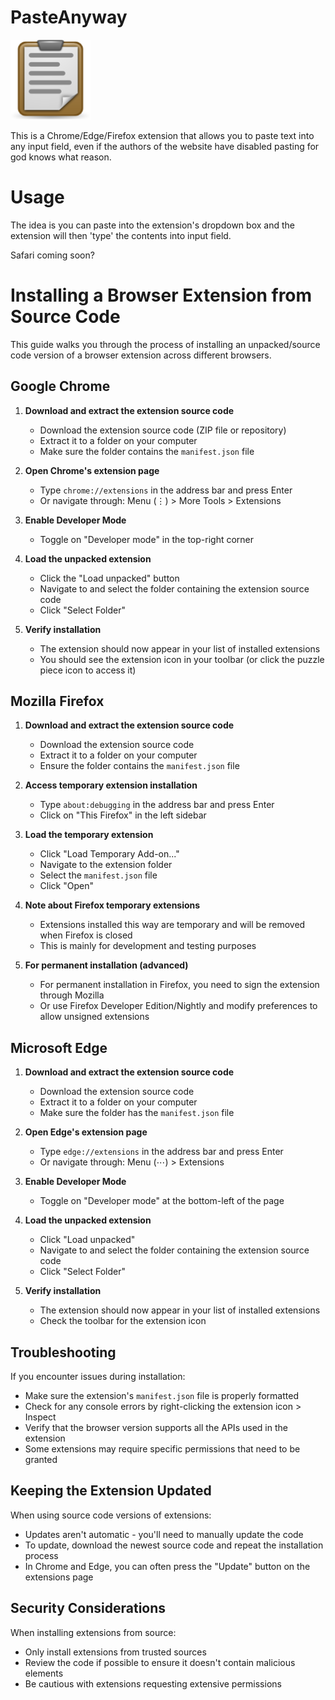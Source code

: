 # PasteAnyway

![Logo](images/icon128.png)

This is a Chrome/Edge/Firefox extension that allows you to paste text into any input field, even if the authors of the website have disabled pasting for god knows what reason.

# Usage

The idea is you can paste into the extension's dropdown box and the extension will then 'type' the contents into input field.

Safari coming soon?

# Installing a Browser Extension from Source Code

This guide walks you through the process of installing an unpacked/source code version of a browser extension across different browsers.

## Google Chrome

1. **Download and extract the extension source code**
   - Download the extension source code (ZIP file or repository)
   - Extract it to a folder on your computer
   - Make sure the folder contains the `manifest.json` file

2. **Open Chrome's extension page**
   - Type `chrome://extensions` in the address bar and press Enter
   - Or navigate through: Menu (⋮) > More Tools > Extensions

3. **Enable Developer Mode**
   - Toggle on "Developer mode" in the top-right corner

4. **Load the unpacked extension**
   - Click the "Load unpacked" button
   - Navigate to and select the folder containing the extension source code
   - Click "Select Folder"

5. **Verify installation**
   - The extension should now appear in your list of installed extensions
   - You should see the extension icon in your toolbar (or click the puzzle piece icon to access it)

## Mozilla Firefox

1. **Download and extract the extension source code**
   - Download the extension source code
   - Extract it to a folder on your computer
   - Ensure the folder contains the `manifest.json` file

2. **Access temporary extension installation**
   - Type `about:debugging` in the address bar and press Enter
   - Click on "This Firefox" in the left sidebar

3. **Load the temporary extension**
   - Click "Load Temporary Add-on..."
   - Navigate to the extension folder
   - Select the `manifest.json` file
   - Click "Open"

4. **Note about Firefox temporary extensions**
   - Extensions installed this way are temporary and will be removed when Firefox is closed
   - This is mainly for development and testing purposes

5. **For permanent installation (advanced)**
   - For permanent installation in Firefox, you need to sign the extension through Mozilla
   - Or use Firefox Developer Edition/Nightly and modify preferences to allow unsigned extensions

## Microsoft Edge

1. **Download and extract the extension source code**
   - Download the extension source code
   - Extract it to a folder on your computer
   - Make sure the folder has the `manifest.json` file

2. **Open Edge's extension page**
   - Type `edge://extensions` in the address bar and press Enter
   - Or navigate through: Menu (⋯) > Extensions

3. **Enable Developer Mode**
   - Toggle on "Developer mode" at the bottom-left of the page

4. **Load the unpacked extension**
   - Click "Load unpacked"
   - Navigate to and select the folder containing the extension source code
   - Click "Select Folder"

5. **Verify installation**
   - The extension should now appear in your list of installed extensions
   - Check the toolbar for the extension icon

## Troubleshooting

If you encounter issues during installation:

- Make sure the extension's `manifest.json` file is properly formatted
- Check for any console errors by right-clicking the extension icon > Inspect
- Verify that the browser version supports all the APIs used in the extension
- Some extensions may require specific permissions that need to be granted

## Keeping the Extension Updated

When using source code versions of extensions:

- Updates aren't automatic - you'll need to manually update the code
- To update, download the newest source code and repeat the installation process
- In Chrome and Edge, you can often press the "Update" button on the extensions page

## Security Considerations

When installing extensions from source:

- Only install extensions from trusted sources
- Review the code if possible to ensure it doesn't contain malicious elements
- Be cautious with extensions requesting extensive permissions
